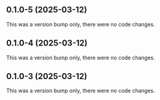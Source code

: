 ## 0.1.0-5 (2025-03-12)

This was a version bump only, there were no code changes.

## 0.1.0-4 (2025-03-12)

This was a version bump only, there were no code changes.

## 0.1.0-3 (2025-03-12)

This was a version bump only, there were no code changes.